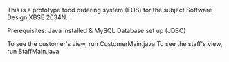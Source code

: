 This is a prototype food ordering system (FOS) for the subject Software Design XBSE 2034N.

Prerequisites: Java installed & MySQL Database set up (JDBC)

To see the customer's view, run CustomerMain.java
To see the staff's view, run StaffMain.java